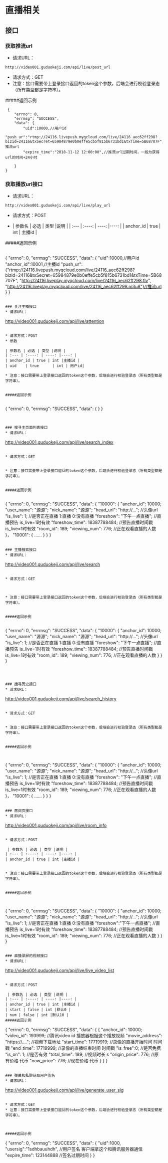 # 直播相关


## 接口


### 获取推流url
* 请求URL：

```
http://video001.guduokeji.com/api/live/post_url
```

* 请求方式：GET
* 注意：接口需要带上登录接口返回的token这个参数，后端会进行校验登录态（所有类型都是字符串）。



#####返回示例

```
 {
    "errno": 0,
    "errmsg": "SUCCESS",
    "data": {
        "uid":10000,//用户id
        "push_ur":"rtmp://24116.livepush.myqcloud.com/live/24116_aec62ff298?bizid=24116&txSecret=65984879e0b0effe5cb5f815b6731bd1&txTime=5B68707F",//推流url
        "expire_time":"2018-11-12 12:00:00",//推流url过期时间，一般为获得url的时间+24小时

    }
}
```

### 获取播放url接口
* 请求URL：

```
http://video001.guduokeji.com/api/live/play_url
```

* 请求方式：POST

* | 参数名 | 必选 | 类型 |说明 |
| :--- | :----: | ----: |----: |
| anchor_id | true | int | 主播id |


#####返回示例


```
 ```
 {
    "errno": 0,
    "errmsg": "SUCCESS",
    "data": {
        "uid":10000,//用户id
        "anchor_id":10001,//主播id
        "push_ur":{"rtmp://24116.livepush.myqcloud.com/live/24116_aec62ff298?bizid=24116&txSecret=65984879e0b0effe5cb5f815b6731bd1&txTime=5B68707F",
        "http://24116.liveplay.myqcloud.com/live/24116_aec62ff298.flv",
        "http://24116.liveplay.myqcloud.com/live/24116_aec62ff298.m3u8"}//推流url
 	}
}
```

### 关注主播接口
* 请求URL：

```
http://video001.guduokeji.com/api/live/attention
```

* 请求方式：POST
* 参数

| 参数名 | 必选 | 类型 |说明 |
| :--- | :----: | ----: |----: |
| anchor_id | true | int |主播id |
| uid    | true      | int | 用户id|

* 注意：接口需要带上登录接口返回的token这个参数，后端会进行校验登录态（所有类型都是字符串）。


#####返回示例


```
{
    "errno": 0,
    "errmsg": "SUCCESS",
    "data": {
    }
}
```


### 搜寻主页面列表接口
* 请求URL：

```
http://video001.guduokeji.com/api/live/search_index
```

* 请求方式：GET


* 注意：接口需要带上登录接口返回的token这个参数，后端会进行校验登录态（所有类型都是字符串）。


#####返回示例


```
{
    "errno": 0,
    "errmsg": "SUCCESS",
    "data": {
    	"10000": {
         "anchor_id": 10000;
         "user_name": "源源";
         "nick_name": "源源";
         "head_url": "http://..."; //头像url
         "is_live": 1; //是否正在直播 1:直播 0:没有直播
         "foreshow": "下午一点直播"; //直播预告 is_live=1时有效
         "foreshow_time": 18387788484; //预告直播时间戳 is_live=1时有效
         "room_id": 189;
         "viewing_num": 776; //正在观看直播的人数
        }，
      "10001": {
         ......
        }
	}
}
```

### 主播搜索接口
* 请求URL：

```
http://video001.guduokeji.com/api/live/search
```

* 请求方式：GET



* 注意：接口需要带上登录接口返回的token这个参数，后端会进行校验登录态（所有类型都是字符串）。


#####返回示例


```
{
    "errno": 0,
    "errmsg": "SUCCESS",
    "data": {
    	"10000": {
         "anchor_id": 10000;
         "user_name": "源源";
         "nick_name": "源源";
         "head_url": "http://..."; //头像url
         "is_live": 1; //是否正在直播 1:直播 0:没有直播
         "foreshow": "下午一点直播"; //直播预告 is_live=1时有效
         "foreshow_time": 18387788484; //预告直播时间戳 is_live=1时有效
         "room_id": 189;
         "viewing_num": 776; //正在观看直播的人数
        }
    }
}
```



### 搜寻历史接口
* 请求URL：

```
http://video001.guduokeji.com/api/live/search_history
```

* 请求方式：GET


* 注意：接口需要带上登录接口返回的token这个参数，后端会进行校验登录态（所有类型都是字符串）。


#####返回示例



```
{
    "errno": 0,
    "errmsg": "SUCCESS",
    "data": {
    	"10000": {
         "anchor_id": 10000;
         "user_name": "源源";
         "nick_name": "源源";
         "head_url": "http://..."; //头像url
         "is_live": 1; //是否正在直播 1:直播 0:没有直播
         "foreshow": "下午一点直播"; //直播预告 is_live=1时有效
         "foreshow_time": 18387788484; //预告直播时间戳 is_live=1时有效
         "room_id": 189;
         "viewing_num": 776; //正在观看直播的人数
        }，
      "10001": {
         ......
        }
	}
}
```

### 房间页接口
* 请求URL：

```
http://video001.guduokeji.com/api/live/room_info
```

* 请求方式：POST

 | 参数名 | 必选 | 类型 |说明 |
| :--- | :----: | ----: |----: |
| anchor_id | true | int |主播id |


* 注意：接口需要带上登录接口返回的token这个参数，后端会进行校验登录态（所有类型都是字符串）。


#####返回示例



```
{
    "errno": 0,
    "errmsg": "SUCCESS",
    "data": {
    	"10000": {
         "anchor_id": 10000;
         "user_name": "源源";
         "nick_name": "源源";
         "head_url": "http://..."; //头像url
         "is_live": 1; //是否正在直播 1:直播 0:没有直播
         "foreshow":"下午一点直播"; //直播预告 is_live=1时有效
         "foreshow_time": 18387788484; //预告直播时间戳 is_live=1时有效
         "room_id": 189;
         "viewing_num": 776; //正在观看直播的人数
        }
	}
}
```

### 直播录屏的视频接口
* 请求URL：

```
http://video001.guduokeji.com/api/live/live_video_list
```

* 请求方式：POST

 | 参数名 | 必选 | 类型 |说明 |
| :--- | :----: | ----: |----: |
| anchor_id | true | int |主播id |
| start | false | int |默认0 |
| num | false | int |默认10 |
#####返回示例
```
{
    "errno": 0,
    "errmsg": "SUCCESS",
    "data": {
    	  {
	         "anchor_id": 10000;
	         "video_id": 193999; //腾讯video id 播放器根据这个播放视频
	         "movie_address": "https://...."; //视频下载地址
	         "start_time": 17719919; //录像的直播开始时间 时间戳
	         "end_time": 17719999; //录像的直播结束时间 时间戳
	         "is_free":0; //是否免费
	         "is_on": 1; //是否有效
	         "total_time": 189; //视频时长 s
	         "origin_price": 776; //原有价格 代币
	         "now_price": 776; //现在价格 代币
        }
	}
}
```

### 弹幕和私聊获取用户签名
* 请求URL：

```
http://video001.guduokeji.com/api/live/generate_user_sig
```

* 请求方式：GET
* 注意：接口需要带上登录接口返回的token这个参数，后端会进行校验登录态（所有类型都是字符串）。



#####返回示例
```
{
    "errno": 0,
    "errmsg": "SUCCESS",
    "data": {
    	"uid":1000,
    	"usersig":"1sdhbauuhdh", //用户签名 客户端拿这个和腾讯服务器通信	   "expire_time": 123144888 //签名过期时间
    }
}
```





 





